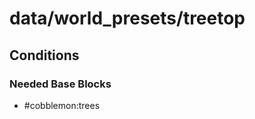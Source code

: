 # data/world_presets/treetop  
  
## Conditions  
  
### Needed Base Blocks  
  * #cobblemon:trees
  
